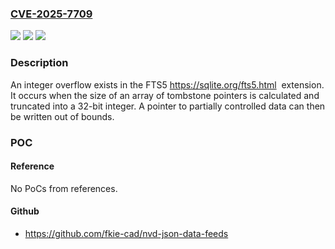 ### [CVE-2025-7709](https://cve.mitre.org/cgi-bin/cvename.cgi?name=CVE-2025-7709)
![](https://img.shields.io/static/v1?label=Product&message=FTS5&color=blue)
![](https://img.shields.io/static/v1?label=Version&message=3.49.1%20%3C%203.50%20&color=brightgreen)
![](https://img.shields.io/static/v1?label=Vulnerability&message=CWE-190%20Integer%20Overflow%20or%20Wraparound&color=brightgreen)

### Description

An integer overflow exists in the  FTS5 https://sqlite.org/fts5.html  extension. It occurs when the size of an array of tombstone pointers is calculated and truncated into a 32-bit integer. A pointer to partially controlled data can then be written out of bounds.

### POC

#### Reference
No PoCs from references.

#### Github
- https://github.com/fkie-cad/nvd-json-data-feeds


